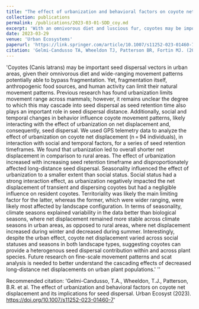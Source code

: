 ```yaml
---
title: "The effect of urbanization and behavioral factors on coyote net displacement and its implications for seed dispersal"
collection: publications
permalink: /publications/2023-03-01-SDD_coy.md
excerpt: 'With an omnivorous diet and luscious fur, coyotes may be important endzoochorous and epizoochorous seed dispersal vectors in urban areas. However, fragmentation, anthropogenic food sources, and human activity can limit their natural movement patterns. Previous research has found urbanization limits movement range across mammals; however, it remains unclear the degree to which this may cascade into seed dispersal as seed retention time plays an important role in seed dispersal distance. Additionally, social and temporal changes in behavior influence coyote movement patterns. Using GPS data we analyzed the effect of urbanization on coyote net displacement for a series of seed retention timeframes. Urbanization reduced net displacement increasingly with seed retention timeframe and disproportionately affected long-distance seed dispersal.  Seasonality influenced the effect of urbanization to a smaller extent than social status. Social status had a strong interaction effect, as urbanization negatively impacted the net displacement of transient and dispersing coyotes but had a negligible influence on resident coyotes.'
date: 2023-03-29
venue: 'Urban Ecosystems'
paperurl: 'https://link.springer.com/article/10.1007/s11252-023-01460-7'
citation: 'Gelmi-Candusso TA, Wheeldon TJ, Patterson BR, Fortin MJ. (2023) The effect of urbanization and behavioral factors on coyote net displacement and its implications for seed dispersal. <i>In review. Urban Ecosystems. </i> '
---
```

'Coyotes (Canis latrans) may be important seed dispersal vectors in urban areas, given their omnivorous diet and wide-ranging movement patterns potentially able to bypass fragmentation. Yet, fragmentation itself, anthropogenic food sources, and human activity can limit their natural movement patterns. Previous research has found urbanization limits movement range across mammals; however, it remains unclear the degree to which this may cascade into seed dispersal as seed retention time also plays an important role in seed dispersal distance. Additionally, social and temporal changes in behavior influence coyote movement patterns, likely interacting with the effect of urbanization on net displacement and, consequently, seed dispersal. We used GPS telemetry data to analyze the effect of urbanization on coyote net displacement (n = 94 individuals), in interaction with social and temporal factors, for a series of seed retention timeframes. We found that urbanization led to overall shorter net displacement in comparison to rural areas. The effect of urbanization increased with increasing seed retention timeframe and disproportionately affected long-distance seed dispersal. Seasonality influenced the effect of urbanization to a smaller extent than social status. Social status had a strong interaction effect, as urbanization negatively impacted the net displacement of transient and dispersing coyotes but had a negligible influence on resident coyotes. Territoriality was likely the main limiting factor for the latter, whereas the former, which were wider ranging, were likely most affected by landscape configuration. In terms of seasonality, climate seasons explained variability in the data better than biological seasons, where net displacement remained more stable across climate seasons in urban areas, as opposed to rural areas, where net displacement increased during winter and decreased during summer. Interestingly, despite the urban effect, coyote net displacement varied across social statuses and seasons in both landscape types, suggesting coyotes can provide a heterogenous seed dispersal contribution within and across plant species. Future research on fine-scale movement patterns and scat analysis is needed to better understand the cascading effects of decreased long-distance net displacements on urban plant populations.'
''

Recommended citation: 'Gelmi-Candusso, T.A., Wheeldon, T.J., Patterson, B.R. et al. The effect of urbanization and behavioral factors on coyote net displacement and its implications for seed dispersal. Urban Ecosyst (2023). https://doi.org/10.1007/s11252-023-01460-7'
